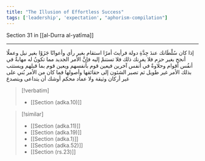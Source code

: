 ```yaml
---
title: "The Illusion of Effortless Success"
tags: ['leadership', 'expectation', "aphorism-compilation"]
---
```


 Section 31 in [[al-Durra al-yatīma]]

---
إذا كان سُلْطَانك عندَ جِدَّةِ دولة فرأيتَ أمرًا استقام بغير رأي وأعوانًا جَزَوْا بغير نيل وعملًا أنجح بغير حزم فلا يغرنك ذلك فلا تستنمْ إليه فإنَّ الأمر الجديد مما تكونُ له مهابةٌ في أنفُس أقوام وحلاوةٌ في أنفس آخرين فيعين قوم بأنفسهم ويعين قوم بما قبلهم ويستتب بذلك الأمر غير طويل ثم تصير الشئون إلى حقائقها وأصولها فما كان من الأمر بُني على غير أركان وثيقة ولا عماد محكم أوشك أن يتداعى ويتصدع

> [!verbatim]
> - [[Section (adka.10)]]

> [!similar]
> - [[Section (adka.11)]]
> - [[Section (adka.19)]]
> - [[Section (adka.1)]]
> - [[Section (adka.52)]]
> - [[Section (rs.23)]]
